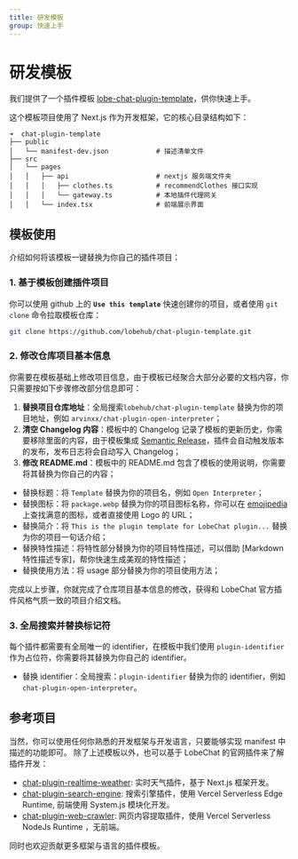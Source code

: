 ```yaml
---
title: 研发模板
group: 快速上手
---
```


# 研发模板

我们提供了一个插件模板 [lobe-chat-plugin-template](https://github.com/lobehub/chat-plugin-template)，供你快速上手。

这个模板项目使用了 Next.js 作为开发框架，它的核心目录结构如下：

```
➜  chat-plugin-template
├── public
│   └── manifest-dev.json            # 描述清单文件
├── src
│   └── pages
│   │   ├── api                      # nextjs 服务端文件夹
│   │   │   ├── clothes.ts           # recommendClothes 接口实现
│   │   │   └── gateway.ts           # 本地插件代理网关
│   │   └── index.tsx                # 前端展示界面
```

## 模板使用

介绍如何将该模板一键替换为你自己的插件项目：

### 1. 基于模板创建插件项目

你可以使用 github 上的 **`Use this template`** 快速创建你的项目，或者使用 `git clone` 命令拉取模板仓库：

```bash
git clone https://github.com/lobehub/chat-plugin-template.git
```

### 2. 修改仓库项目基本信息

你需要在模板基础上修改项目信息，由于模板已经聚合大部分必要的文档内容，你只需要按如下步骤修改部分信息即可：

1. **替换项目仓库地址**：全局搜索`lobehub/chat-plugin-template` 替换为你的项目地址，例如 `arvinxx/chat-plugin-open-interpreter`；
2. **清空 Changelog 内容**：模板中的 Changelog 记录了模板的更新历史，你需要移除里面的内容，由于模板集成 [Semantic Release](https://github.com/semantic-release/semantic-release)，插件会自动触发版本的发布，发布日志将会自动写入 Changelog；
3. **修改 README.md**：模板中的 README.md 包含了模板的使用说明，你需要将其替换为你自己的内容；

- 替换标题：将 `Template` 替换为你的项目名，例如 `Open Interpreter`；
- 替换图标：将 `package.webp` 替换为你的项目图标名称，你可以在 [emojipedia](https://emojipedia.org/) 上查找满意的图标，或者直接使用 Logo 的 URL；
- 替换简介：将 `This is the plugin template for LobeChat plugin...` 替换为你的项目一句话介绍；
- 替换特性描述：将特性部分替换为你的项目特性描述，可以借助 [Markdown 特性描述专家]，帮你快速生成美观的特性描述；
- 替换使用方法：将 usage 部分替换为你的项目使用方法；

完成以上步骤，你就完成了仓库项目基本信息的修改，获得和 LobeChat 官方插件风格气质一致的项目介绍文档。

### 3. 全局搜索并替换标记符

每个插件都需要有全局唯一的 identifier，在模板中我们使用 `plugin-identifier` 作为占位符，你需要将其替换为你自己的 identifier。

- 替换 identifier：全局搜索：`plugin-identifier` 替换为你的 identifier，例如 `chat-plugin-open-interpreter`。

## 参考项目

当然，你可以使用任何你熟悉的开发框架与开发语言，只要能够实现 manifest 中描述的功能即可。 除了上述模板以外，也可以基于 LobeChat 的官网插件来了解插件开发：

- [chat-plugin-realtime-weather](https://github.com/lobehub/chat-plugin-realtime-weather): 实时天气插件，基于 Next.js 框架开发。
- [chat-plugin-search-engine](https://github.com/lobehub/chat-plugin-search-engine): 搜索引擎插件，使用 Vercel Serverless Edge Runtime, 前端使用 System.js 模块化开发。
- [chat-plugin-web-crawler](https://github.com/lobehub/chat-plugin-web-crawler): 网页内容提取插件，使用 Vercel Serverless NodeJs Runtime ，无前端。

同时也欢迎贡献更多框架与语言的插件模板。
